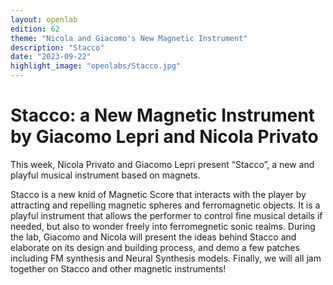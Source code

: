 ```yaml
---
layout: openlab
edition: 62
theme: "Nicola and Giacomo's New Magnetic Instrument"
description: "Stacco"
date: "2023-09-22"
highlight_image: "openlabs/Stacco.jpg"
---
```


<script>
    import CaptionedImage from "../../components/Images/CaptionedImage.svelte"
</script>

<CaptionedImage
    src="openlabs/Stacco.jpg"
    alt="Magnetic Score" 
    caption="Magnetic Score"/>

# Stacco: a New Magnetic Instrument by Giacomo Lepri and Nicola Privato

This week, Nicola Privato and Giacomo Lepri present “Stacco”, a new and playful musical instrument based on magnets.  

Stacco is a new knid of Magnetic Score that interacts with the player by attracting and repelling magnetic spheres and ferromagnetic objects. It is a playful instrument that allows the performer to control fine musical details if needed, but also to wonder freely into ferromegnetic sonic realms. During the lab, Giacomo and Nicola will present the ideas behind Stacco and elaborate on its design and building process, and demo a few patches including FM synthesis and Neural Synthesis models. Finally, we will all jam together on Stacco and other magnetic instruments!

<CaptionedImage
    src="openlabs/Stacco.jpg"
    alt="Stacco" 
    caption="Stacco"/>
